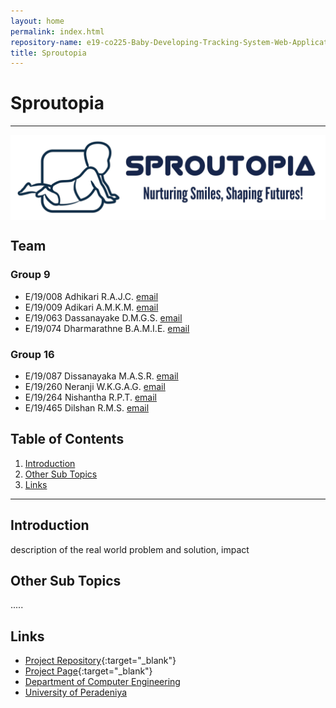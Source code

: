 ```yaml
---
layout: home
permalink: index.html
repository-name: e19-co225-Baby-Developing-Tracking-System-Web-Application
title: Sproutopia
---
```


[comment]: # "This is the standard layout for the project, but you can clean this and use your own template"

# Sproutopia

---
<p align="center"><img align="center" alt="GIF" src="https://github.com/chandula00/Sproutopia/blob/main/Logos/Logopit_cover1.png"></p>

<!-- This is a sample image, to show how to add images to your page. To learn more options, please refer [this](https://projects.ce.pdn.ac.lk/docs/faq/how-to-add-an-image/) -->

## Team
### Group 9

-  E/19/008 Adhikari R.A.J.C. [email](mailto:e19008@eng.pdn.ac.lk)
-  E/19/009 Adikari A.M.K.M. [email](mailto:e19009@eng.pdn.ac.lk)
-  E/19/063 Dassanayake D.M.G.S. [email](mailto:e19063@eng.pdn.ac.lk)
-  E/19/074 Dharmarathne B.A.M.I.E. [email](mailto:e19074@eng.pdn.ac.lk)

### Group 16

-  E/19/087 Dissanayaka M.A.S.R. [email](mailto:e19087@eng.pdn.ac.lk)
-  E/19/260 Neranji W.K.G.A.G. [email](mailto:e19260@eng.pdn.ac.lk)
-  E/19/264 Nishantha R.P.T. [email](mailto:e19264@eng.pdn.ac.lk)
-  E/19/465 Dilshan R.M.S. [email](mailto:e19465@eng.pdn.ac.lk)

## Table of Contents
1. [Introduction](#introduction)
2. [Other Sub Topics](#other-sub-topics)
3. [Links](#links)

---

## Introduction

 description of the real world problem and solution, impact

## Other Sub Topics

.....

## Links

- [Project Repository](https://github.com/cepdnaclk/e19-co225-Baby-Developing-Tracking-System-Web-Application){:target="_blank"}
- [Project Page](https://cepdnaclk.github.io/e19-co225-Baby-Developing-Tracking-System-Web-Application){:target="_blank"}
- [Department of Computer Engineering](http://www.ce.pdn.ac.lk/)
- [University of Peradeniya](https://eng.pdn.ac.lk/)


[//]: # (Please refer this to learn more about Markdown syntax)
[//]: # (https://github.com/adam-p/markdown-here/wiki/Markdown-Cheatsheet)
